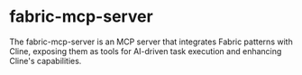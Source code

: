 # fabric-mcp-server
The fabric-mcp-server is an MCP server that integrates Fabric patterns with Cline, exposing them as tools for AI-driven task execution and enhancing Cline's capabilities.
